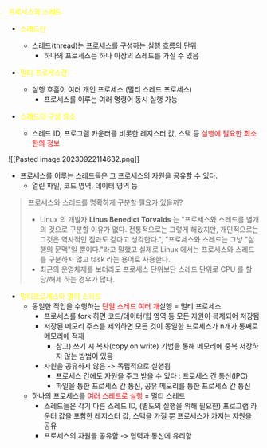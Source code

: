 
<span style="color:yellow">프로세스와 스레드</span>
- <span style="color:yellow">스레드란</span>
	- 스레드(thread)는 프로세스를 구성하는 실행 흐름의 단위
		- 하나의 프로세스는 하나 이상의 스레드를 가질 수 있음

- <span style="color:yellow">멀티 프로세스란</span>
	- 실행 흐흠이 여러 개인 프로세스 (멀티 스레드 프로세스) 
		- 프로세스를 이루는 여러 명령어 동시 실행 가능

- <span style="color:yellow">스레드의 구성 요소</span>
	- 스레드 ID, 프로그램 카운터를 비롯한 레지스터 값, 스택 등 <span style="color:red">실행에 필요한 최소한의 정보</span>

![[Pasted image 20230922114632.png]]
- 프로세스를 이루는 스레드들은 그 프로세스의 자원을 공유할 수 있다.
	- 열린 파일, 코드 영역, 데이터 영역 등

>프로세스와 스레드를 명확하게 구분할 필요가 있을까?
>- Linux 의 개발자 **Linus Benedict Torvalds** 는 "프로세스와 스레드를 별개의 것으로 구분할 이유가 없다. 전통적으로는 그렇게 해왔지만, 개인적으로는 그것은 역사적인 짐과도 같다고 생각한다.", "프로세스와 스레드는 그냥 "실행의 문맥"일 뿐이다."라고 말했고 실제로 Linux 에서는 프로세스와 스레드를 구분하지 않고 task 라는 용어로 사용한다.
>- 최근의 운영체제를 보더라도 프로세스 단위보단 스레드 단위로 CPU 를 할당/해제 하는 경우가 많다.

- <span style="color:yellow">멀티프로세스와 멀티 스레드</span>
	- 동일한 작업을 수행하는 <span style="color:red">단일 스레드 여러 개</span>실행 = 멀티 프로세스
		- 프로세스를 fork 하면 코드/데이터/힙 영역 등 모든 자원이 복제되어 저장됨
		- 저장된 메모리 주소를 제외하면 모든 것이 동일한 프로세스가 n개가 통째로 메모리에 적재
			- 참고) 쓰기 시 복사(copy on write) 기법을 통해 메모리에 중복 저장하지 않는 방법이 있음
		- 자원을 공유하지 않음 -> 독립적으로 실행됨
			- 프로세스 간에도 자원을 주고 받을 수 있다 : 프로세스 간 통신(IPC)
			- 파일을 통한 프로세스 간 통신, 공유 메모리를 통한 프로세스 간 통신
	- 하나의 프로세스를 <span style="color:red">여러 스레드로 실행</span> = 멀티 스레드
		- 스레드들은 각기 다른 스레드 ID, (별도의 실행을 위해 필요한) 프로그램 카운터 값을 포함한 레지스터 값, 스택을 가질 뿐 프로세스가 가지는 자원을 공유
		- 프로세스의 자원을 공유함 -> 협력과 통신에 유리함